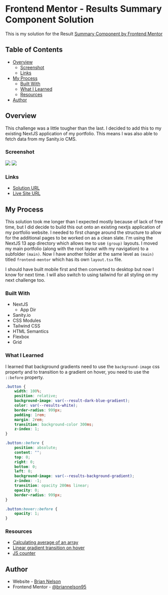 # Frontend Mentor - Results Summary Component Solution

This is my solution for the Result [Summary Component by Frontend Mentor](https://www.frontendmentor.io/challenges/results-summary-component-CE_K6s0maV) 

## Table of Contents

- [Overview](#overview)
    - [Screenshot](#screenshot)
    - [Links](#links)
- [My Process](#my-process)
    - [Built With](#built-with)
    - [What I Learned](#what-i-learned)
    - [Resources](#resources)
- [Author](#author)

## Overview

This challenge was a little tougher than the last. I decided to add this to my existing NextJS application of my portfolio. This means I was also able to fetch data from my Sanity.io CMS. 

### Screenshot

![](images/frontend-mentor-results-summary.png)
![](image/results-summary-mobile.png)

### Links

- [Solution URL](https://github.com/briannelson95/briannelson.dev/blob/main/components/fecomps/Results.tsx)
- [Live Site URL](https://www.briannelson.dev/frontend-mentor/results-summary)

## My Process

This solution took me longer than I expected mostly because of lack of free time, but I did decide to build this out onto an existing nextjs application of my portfolio website. I needed to first change around the structure to allow for the additional pages to be worked on as a clean slate. I'm using the NextJS 13 app directory which allows me to use `(group)` layouts. I moved my main portfolio (along with the root layout with my navigation) to a subfolder `(main)`. Now I have another folder at the same level as `(main)` titled `frontend-mentor` which has its own `layout.tsx` file.

I should have built mobile first and then converted to desktop but now I know for next time. I will also switch to using tailwind for all styling on my next challenge too.


### Built With

- NextJS
    - App Dir
- Sanity.io
- CSS Modules
- Tailwind CSS
- HTML Semantics
- Flexbox
- Grid

### What I Learned

I learned that background gradients need to use the `background-image` css property and to transition to a gradient on hover, you need to use the `::before` property.

```css
.button {
    width: 100%;
    position: relative;
    background-image: var(--result-dark-blue-gradient);
    color: var(--results-white);
    border-radius: 999px;
    padding: 1rem;
    margin: 2rem;
    transition: background-color 300ms;
    z-index: 1;
}

.button::before {
    position: absolute;
    content: "";
    top: 0;
    right: 0;
    bottom: 0;
    left: 0;
    background-image: var(--results-background-gradient);
    z-index: -1;
    transition: opacity 200ms linear;
    opacity: 0;
    border-radius: 999px;
}

.button:hover::before {
    opacity: 1;
}
```

### Resources

- [Calculating average of an array](https://stackoverflow.com/questions/29544371/finding-the-average-of-an-array-using-js)
- [Linear gradient transition on hover](https://developer.mozilla.org/en-US/docs/Learn/CSS/Howto/Transition_button)
- [JS counter](https://dev.to/cooljasonmelton/building-an-animated-counter-with-react-and-css-59ee)

## Author

- Website - [Brian Nelson](https://www.briannelson.dev)
- Frontend Mentor - [@briannelson95](https://www.frontendmentor.io/profile/briannelson95)